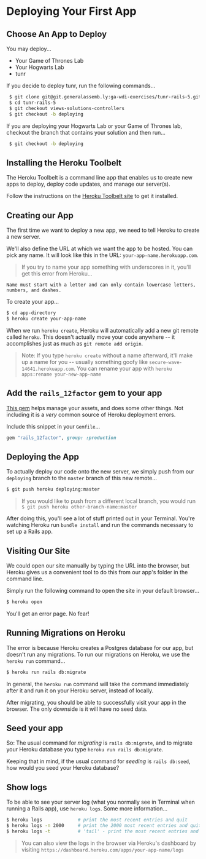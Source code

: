 # Deploying Your First App

## Choose An App to Deploy

You may deploy...

  * Your Game of Thrones Lab
  * Your Hogwarts Lab
  * tunr

If you decide to deploy tunr, run the following commands...

  ```bash
   $ git clone git@git.generalassemb.ly:ga-wdi-exercises/tunr-rails-5.git
   $ cd tunr-rails-5
   $ git checkout views-solutions-controllers
   $ git checkout -b deploying
  ```

If you are deploying your Hogwarts Lab or your Game of Thrones lab, checkout the branch that contains your solution and then run...

```sh
 $ git checkout -b deploying
```

## Installing the Heroku Toolbelt

The Heroku Toolbelt is a command line app that enables us to create new apps to deploy, deploy code updates, and manage our server(s).

Follow the instructions on the [Heroku Toolbelt site](https://toolbelt.heroku.com) to get it installed.

## Creating our App

The first time we want to deploy a new app, we need to tell Heroku to create a
new server.

We'll also define the URL at which we want the app to be hosted. You can pick any name. It will look like this in the URL: `your-app-name.herokuapp.com`.

> If you try to name your app something with underscores in it, you'll get this error from Heroku...

```
Name must start with a letter and can only contain lowercase letters, numbers, and dashes.
```

To create your app...

```bash
$ cd app-directory
$ heroku create your-app-name
```

When we run `heroku create`, Heroku will automatically add a new git remote called `heroku`. This doesn't actually move your code anywhere -- it accomplishes just as much as `git remote add origin`.

> Note: If you type `heroku create` without a name afterward, it'll make up a name for you -- usually something goofy like `secure-wave-14641.herokuapp.com`. You can rename your app with `heroku apps:rename your-new-app-name`

## Add the `rails_12factor` gem to your app

[This gem](http://12factor.net/) helps manage your assets, and does some other things. Not including it is a *very* common source of Heroku deployment errors.

Include this snippet in your `Gemfile`...

```rb
gem "rails_12factor", group: :production
```

## Deploying the App

To actually deploy our code onto the new server, we simply push from our `deploying` branch to the `master` branch of this new remote...

```bash
$ git push heroku deploying:master
```

> If you would like to push from a different local branch, you would run `$ git push heroku other-branch-name:master`

After doing this, you'll see a lot of stuff printed out in your Terminal. You're watching Heroku run `bundle install` and run the commands necessary to set up a Rails app.

## Visiting Our Site

We could open our site manually by typing the URL into the browser, but Heroku
gives us a convenient tool to do this from our app's folder in the command line.

Simply run the following command to open the site in your default browser...

```bash
$ heroku open
```

You'll get an error page. No fear!

## Running Migrations on Heroku

The error is because Heroku creates a Postgres database for our app, but doesn't run
any migrations. To run our migrations on Heroku, we use the `heroku run`
command...

```bash
$ heroku run rails db:migrate
```

In general, the `heroku run` command will take the command immediately after it and run it on your Heroku server, instead of locally.

After migrating, you should be able to successfully visit your app in the browser. The only downside is it will have no seed data.

## Seed your app

So: The usual command for *migrating* is `rails db:migrate`, and to migrate your Heroku database you type `heroku run rails db:migrate`.

Keeping that in mind, if the usual command for *seeding* is `rails db:seed`, how would you seed your Heroku database?

## Show logs

To be able to see your server log (what you normally see in Terminal when running a Rails app), use `heroku logs`. Some more information...

```bash
$ heroku logs             # print the most recent entries and quit
$ heroku logs -n 2000     # print the 2000 most recent entries and quit
$ heroku logs -t          # 'tail' - print the most recent entries and continue to print new ones until we quit using ctrl-c
```

> You can also view the logs in the browser via Heroku's dashboard by visiting `https://dashboard.heroku.com/apps/your-app-name/logs`
